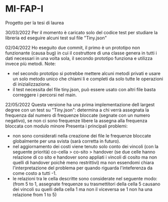 # MI-FAP-I
Progetto per la tesi di laurea

30/03/2022
Per il momento è caricato solo del codice test per studiare la libreria ed eseguire alcuni test sul file "Tiny.json"

02/04/2022
Ho eseguito due commit, il primo è un prototipo non funzionante (causa bug) in cui il costruttore di una classe genera in tutti i dati necessari in una volta sola, il secondo prototipo funziona e utilizza invece più metodi.
Note: 
- nel secondo prototipo si potrebbe mettere alcuni metodi privati e usare un solo metodo unico che chiami li e completi da solo tutte le operazioni di inizializzazione.
- il test necessita del file tiny.json, può essere usato con altri file basta correggere i percorsi nel main.

22/05/2022
Questa versione ha una prima implementazione dell largest degree con un test su "Tiny.json": determina a chi verrà assegnata la frequenza dal numero di frequenze bloccate (segnate con un numero negativo), se non ci sono frequenze libere la assegna alla frequenza bloccata con modulo minore
Presenta i principali problemi:
- non sono considerati nella creazione dei file le frequenze bloccate globalmente per una svista (sarà corretta in futuro).
- nel aggiornamento dei costi viene tenuto solo conto dei vincoli (con la seguente priorità) co-cella > co-sito > handover (se due celle hanno relazione di co sito e handover sono appliati i vincoli di cosito ma non quelli di handover poichè meno restrittivi) ma non essendomi chiara l'interpretazione del problema per quando riguarda l'inteferenza da come costo a tutti -1.
- le relazioni tra le cella descritte sono considerate nel seguente modo: (from 5 to 1, assegnate frequenze su trasmettitori della cella 5 causano dei vincoli su quelli della cella 1 ma non il viceversa se 1 non ha una relazione from 1 to 5) 
